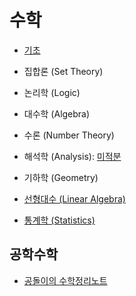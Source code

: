 # 수학

- [기초](basics/index.md)
- 집합론 (Set Theory)
- 논리학 (Logic)
- 대수학 (Algebra)
- 수론 (Number Theory)
- 해석학 (Analysis): [미적분](calculus/index.md)
- 기하학 (Geometry)
- [선형대수 (Linear Algebra)](linear_algebra/index.md)

- [통계학 (Statistics)](statistics/index.md)

## 공학수학

- [공돌이의 수학정리노트](https://wikidocs.net/4023)